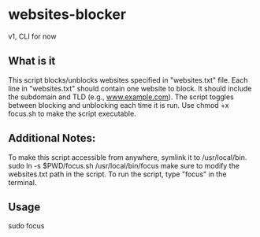 # websites-blocker
v1, CLI for now

## What is it
This script blocks/unblocks websites specified in "websites.txt" file.
Each line in "websites.txt" should contain one website to block.
It should include the subdomain and TLD (e.g., www.example.com).
The script toggles between blocking and unblocking each time it is run.
Use chmod +x focus.sh to make the script executable.

## Additional Notes:
To make this script accessible from anywhere, symlink it to /usr/local/bin.
sudo ln -s $PWD/focus.sh /usr/local/bin/focus
make sure to modify the websites.txt path in the script.
To run the script, type "focus" in the terminal.

## Usage
sudo focus
